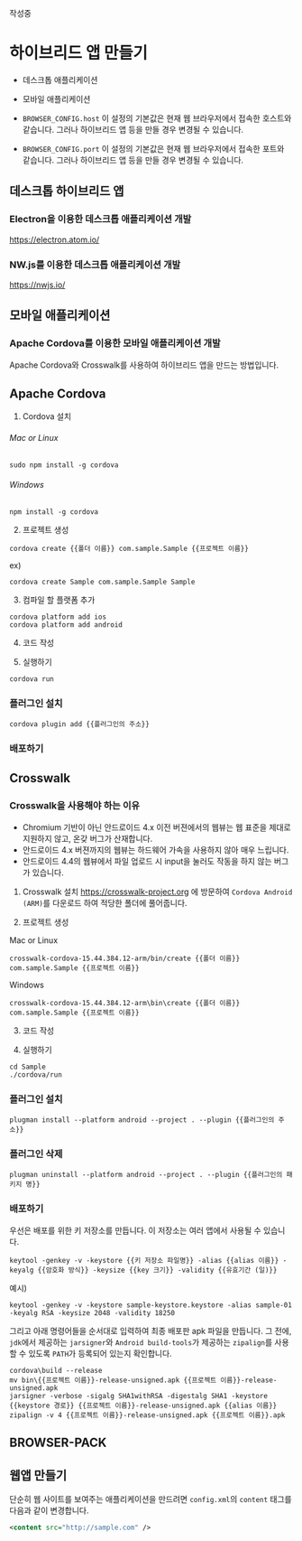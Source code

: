 작성중

# 하이브리드 앱 만들기

* 데스크톱 애플리케이션
* 모바일 애플리케이션

* `BROWSER_CONFIG.host` 이 설정의 기본값은 현재 웹 브라우저에서 접속한 호스트와 같습니다. 그러나 하이브리드 앱 등을 만들 경우 변경될 수 있습니다.
* `BROWSER_CONFIG.port` 이 설정의 기본값은 현재 웹 브라우저에서 접속한 포트와 같습니다. 그러나 하이브리드 앱 등을 만들 경우 변경될 수 있습니다.

## 데스크톱 하이브리드 앱
### Electron을 이용한 데스크톱 애플리케이션 개발
https://electron.atom.io/

### NW.js를 이용한 데스크톱 애플리케이션 개발
https://nwjs.io/

## 모바일 애플리케이션
### Apache Cordova를 이용한 모바일 애플리케이션 개발

Apache Cordova와 Crosswalk를 사용하여 하이브리드 앱을 만드는 방법입니다.

## Apache Cordova

1. Cordova 설치

###### Mac or Linux
```
sudo npm install -g cordova
```

###### Windows
```
npm install -g cordova
```

2. 프로젝트 생성

```
cordova create {{폴더 이름}} com.sample.Sample {{프로젝트 이름}}
```

ex)
```
cordova create Sample com.sample.Sample Sample
```

3. 컴파일 할 플랫폼 추가
```
cordova platform add ios
cordova platform add android
```

4. 코드 작성

5. 실행하기
```
cordova run
```

### 플러그인 설치
```
cordova plugin add {{플러그인의 주소}}
```

### 배포하기


## Crosswalk
### Crosswalk을 사용해야 하는 이유
* Chromium 기반이 아닌 안드로이드 4.x 이전 버젼에서의 웹뷰는 웹 표준을 제대로 지원하지 않고, 온갖 버그가 산재합니다.
* 안드로이드 4.x 버젼까지의 웹뷰는 하드웨어 가속을 사용하지 않아 매우 느립니다.
* 안드로이드 4.4의 웹뷰에서 파일 업로드 시 input을 눌러도 작동을 하지 않는 버그가 있습니다.

1. Crosswalk 설치
https://crosswalk-project.org 에 방문하여 `Cordova Android (ARM)`를 다운로드 하여 적당한 폴더에 풀어줍니다.

2. 프로젝트 생성

Mac or Linux
```
crosswalk-cordova-15.44.384.12-arm/bin/create {{폴더 이름}} com.sample.Sample {{프로젝트 이름}}
```

Windows
```
crosswalk-cordova-15.44.384.12-arm\bin\create {{폴더 이름}} com.sample.Sample {{프로젝트 이름}}
```

3. 코드 작성

4. 실행하기
```
cd Sample
./cordova/run
```

### 플러그인 설치
```
plugman install --platform android --project . --plugin {{플러그인의 주소}}
```

### 플러그인 삭제
```
plugman uninstall --platform android --project . --plugin {{플러그인의 패키지 명}}
```

### 배포하기
우선은 배포를 위한 키 저장소를 만듭니다. 이 저장소는 여러 앱에서 사용될 수 있습니다.
```
keytool -genkey -v -keystore {{키 저장소 파일명}} -alias {{alias 이름}} -keyalg {{암호화 방식}} -keysize {{key 크기}} -validity {{유효기간 (일)}}
```

예시)
```
keytool -genkey -v -keystore sample-keystore.keystore -alias sample-01 -keyalg RSA -keysize 2048 -validity 18250
```

그리고 아래 명령어들을 순서대로 입력하여 최종 배포판 apk 파일을 만듭니다. 그 전에, `jdk`에서 제공하는 `jarsigner`와 `Android build-tools`가 제공하는 `zipalign`를 사용할 수 있도록 `PATH`가 등록되어 있는지 확인합니다.
```
cordova\build --release
mv bin\{{프로젝트 이름}}-release-unsigned.apk {{프로젝트 이름}}-release-unsigned.apk
jarsigner -verbose -sigalg SHA1withRSA -digestalg SHA1 -keystore {{keystore 경로}} {{프로젝트 이름}}-release-unsigned.apk {{alias 이름}}
zipalign -v 4 {{프로젝트 이름}}-release-unsigned.apk {{프로젝트 이름}}.apk
```

## BROWSER-PACK

## 웹앱 만들기
단순히 웹 사이트를 보여주는 애플리케이션을 만드려면 `config.xml`의 `content` 태그를 다음과 같이 변경합니다.
```xml
<content src="http://sample.com" />
```

